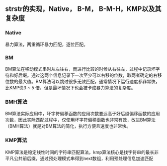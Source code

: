 ## strstr的实现，Native， B-M， B-M-H，KMP以及其复杂度

### Native
暴力算法，两重循环暴力匹配，逐位匹配。

### BM

BM算法在移动模式串时从左往右，而进行比较的时候从右往左，过程中记录坏字符和好后缀。通过这两个信息记录下一次至少可以右移的位数，取两者确定的右移位数的最大值。BM算法可以跳过很多无效匹配，通常情况下运行速度都非常快，比KMP快3 ~ 5 倍，但是最坏情况下也会被卡成暴力算法的复杂度。

### BMH算法
BM算法实际应用中，坏字符偏移函数的应用次数要远高于好后缀偏移函数的应用次数，因此实际匹配过程中，仅使用坏字符偏移函数也非常有效，改进BM算法（BMH算法）就是对BM算法的简化，执行方便且速度也非常快。

### KMP算法

KMP算法是稳定线性时间的字符串匹配算法，kmp算法核心是找字符串的最长非平凡公共前后缀，通过预处理模式串得到next数组，利用预处理信息加速匹配

